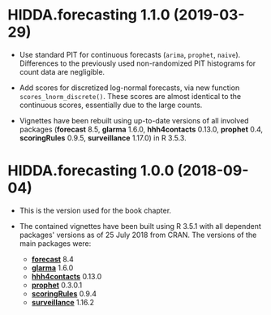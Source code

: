 # HIDDA.forecasting 1.1.0 (2019-03-29)

* Use standard PIT for continuous forecasts (`arima`, `prophet`, `naive`).
  Differences to the previously used non-randomized PIT histograms for
  count data are negligible.

* Add scores for discretized log-normal forecasts, via new function
  `scores_lnorm_discrete()`. These scores are almost identical to the
  continuous scores, essentially due to the large counts.

* Vignettes have been rebuilt using up-to-date versions of all involved
  packages (**forecast** 8.5, **glarma** 1.6.0, **hhh4contacts** 0.13.0,
  **prophet** 0.4, **scoringRules** 0.9.5, **surveillance** 1.17.0)
  in R 3.5.3.


# HIDDA.forecasting 1.0.0 (2018-09-04)

* This is the version used for the book chapter.

* The contained vignettes have been built using R 3.5.1 with all dependent
  packages' versions as of 25 July 2018 from CRAN. The versions of the
  main packages were:

    * [**forecast**](https://CRAN.R-project.org/package=forecast) 8.4
    * [**glarma**](https://CRAN.R-project.org/package=glarma) 1.6.0
    * [**hhh4contacts**](https://CRAN.R-project.org/package=hhh4contacts) 0.13.0
    * [**prophet**](https://CRAN.R-project.org/package=prophet) 0.3.0.1
    * [**scoringRules**](https://CRAN.R-project.org/package=scoringRules) 0.9.4
    * [**surveillance**](https://CRAN.R-project.org/package=surveillance) 1.16.2
